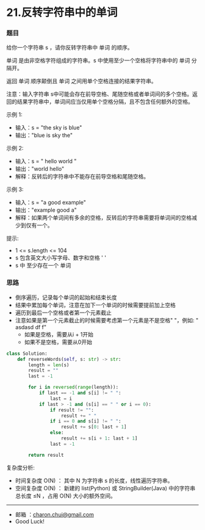 21.反转字符串中的单词
===


### 题目


给你一个字符串 s ，请你反转字符串中 单词 的顺序。

单词 是由非空格字符组成的字符串。s 中使用至少一个空格将字符串中的 单词 分隔开。

返回 单词 顺序颠倒且 单词 之间用单个空格连接的结果字符串。

注意：输入字符串 s中可能会存在前导空格、尾随空格或者单词间的多个空格。返回的结果字符串中，单词间应当仅用单个空格分隔，且不包含任何额外的空格。

 

示例 1:    

- 输入：s = "the sky is blue"
- 输出："blue is sky the"

示例 2:    

- 输入：s = "  hello world  "
- 输出："world hello"
- 解释：反转后的字符串中不能存在前导空格和尾随空格。

示例 3:     

- 输入：s = "a good   example"
- 输出："example good a"
- 解释：如果两个单词间有多余的空格，反转后的字符串需要将单词间的空格减少到仅有一个。
 

提示:    

- 1 <= s.length <= 104
- s 包含英文大小写字母、数字和空格 ' '
- s 中 至少存在一个 单词


### 思路

- 倒序遍历，记录每个单词的起始和结束长度
- 结果中累加每个单词，注意在加下一个单词的时候需要提前加上空格
- 遍历到最后一个空格或者第一个元素截止
- 注意如果是第一个元素截止的时候需要考虑第一个元素是不是空格" "，例如: " asdasd df f"
    - 如果是空格，需要从i + 1开始
    - 如果不是空格，需要从0开始

```python
class Solution:
    def reverseWords(self, s: str) -> str:
        length = len(s)
        result = ""
        last = -1

        for i in reversed(range(length)):
            if last == -1 and s[i] != " ":
                last = i
            if last > -1 and (s[i] == " " or i == 0):
                if result != "":
                    result += " "
                if i == 0 and s[i] != " ":
                    result += s[0: last + 1]
                else:
                    result += s[i + 1: last + 1]
                last = -1

        return result
```        


复杂度分析:     

- 时间复杂度 O(N) ： 其中 N 为字符串 s 的长度，线性遍历字符串。
- 空间复杂度 O(N) ： 新建的 list(Python) 或 StringBuilder(Java) 中的字符串总长度 ≤N ，占用 O(N) 大小的额外空间。

---
- 邮箱 ：charon.chui@gmail.com  
- Good Luck! 

	
